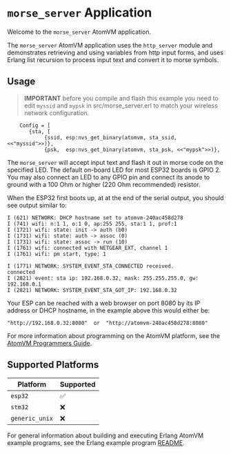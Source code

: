 # `morse_server` Application

Welcome to the `morse_server` AtomVM application.

The `morse_server` AtomVM application uses the `http_server` module and demonstrates retrieving and using variables from http input forms, and uses Erlang list recursion to process input text and convert it to morse symbols.

## Usage

> **IMPORTANT** before you compile and flash this example you need to edit `myssid` and `mypsk` in src/morse_server.erl to match your wireless network configuration.
```
    Config = [
       {sta, [
            {ssid, esp:nvs_get_binary(atomvm, sta_ssid, <<"myssid">>)},
            {psk,  esp:nvs_get_binary(atomvm, sta_psk, <<"mypsk">>)},
```

The `morse_server` will accept input text and flash it out in morse code on the specified LED.  The default on-board LED for most ESP32 boards is GPIO 2.  You may also connect an LED to any GPIO pin and connect its anode to ground with a 100 Ohm or higher (220 Ohm recommended) resistor.

When the ESP32 first boots up, at at the end of the serial output, you should see output similar to:

    I (621) NETWORK: DHCP hostname set to atomvm-240ac458d278
    I (741) wifi: n:1 1, o:1 0, ap:255 255, sta:1 1, prof:1
    I (1721) wifi: state: init -> auth (b0)
    I (1731) wifi: state: auth -> assoc (0)
    I (1731) wifi: state: assoc -> run (10)
    I (1761) wifi: connected with NETGEAR_EXT, channel 1
    I (1761) wifi: pm start, type: 1

    I (1771) NETWORK: SYSTEM_EVENT_STA_CONNECTED received.
    connected
    I (2821) event: sta ip: 192.168.0.32, mask: 255.255.255.0, gw: 192.168.0.1
    I (2821) NETWORK: SYSTEM_EVENT_STA_GOT_IP: 192.168.0.32

Your ESP can be reached with a web browser on port 8080 by its IP address or DHCP hostname, in the example above this would either be:

    "http://192.168.0.32:8080"  or  "http://atomvm-240ac458d278:8080"

For more information about programming on the AtomVM platform, see the [AtomVM Programmers Guide](https://doc.atomvm.net/programmers-guide.html).

## Supported Platforms

| Platform       | Supported |
|----------------|-----------|
| `esp32`        |    ✅     |
| `stm32`        |    ❌     |
| `generic_unix` |    ❌     |

For general information about building and executing Erlang AtomVM example programs, see the Erlang example program [README](../README.md).




